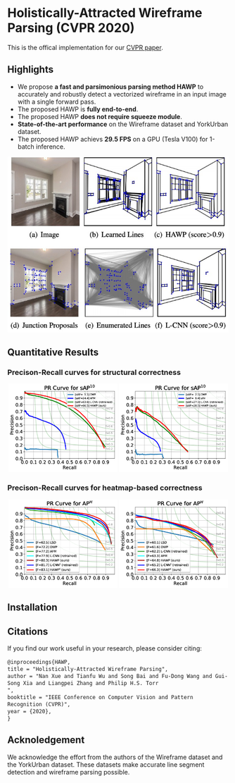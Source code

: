 # Holistically-Attracted Wireframe Parsing (CVPR 2020)

This is the offical implementation for our [CVPR paper](https://arxiv.org/pdf/2003.01663).

## Highlights
- We propose **a fast and parsimonious parsing method HAWP** to accurately and robustly detect a vectorized wireframe in an input image with a single forward pass. 
- The proposed HAWP is **fully end-to-end**.
- The proposed HAWP **does not require squeeze module**.
- **State-of-the-art performance** on the Wireframe dataset and YorkUrban dataset.
- The proposed HAWP achievs **29.5 FPS** on a GPU (Tesla V100) for 1-batch inference.

<p align="center">
<img src="figures/teaser.png" height="400" >
<p>

## Quantitative Results


### Precison-Recall curves for structural correctness
<p align="center">
<img src="figures/sAP10-wireframe.png" height="200" >
<img src="figures/sAP10-york.png" height="200" >
<p>

### Precison-Recall curves for heatmap-based correctness
<p align="center">
<img src="figures/APH-wireframe.png" height="200" >
<img src="figures/APH-york.png" height="200" >
<p>




## Installation

## Citations
If you find our work useful in your research, please consider citing:
```
@inproceedings{HAWP,
title = "Holistically-Attracted Wireframe Parsing",
author = "Nan Xue and Tianfu Wu and Song Bai and Fu-Dong Wang and Gui-Song Xia and Liangpei Zhang and Philip H.S. Torr
",
booktitle = "IEEE Conference on Computer Vision and Pattern Recognition (CVPR)",
year = {2020},
}
```

## Acknoledgement
We acknowledge the effort from the authors of the Wireframe dataset and the YorkUrban dataset. These datasets make accurate line segment detection and wireframe parsing possible.